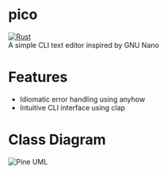 # pico
[![Rust](https://github.com/AllLiver/pico/actions/workflows/rust.yml/badge.svg?branch=main)](https://github.com/AllLiver/pico/actions/workflows/rust.yml)  
A simple CLI text editor inspired by GNU Nano

# Features
 - Idiomatic error handling using anyhow
 - Intuitive CLI interface using clap 

# Class Diagram

![Pine UML](https://github.com/AllLiver/pine/blob/6969745805aa178cb04b7f41a30f9eb14c2bafd4/img/pico-uml.png "Pine UML")
